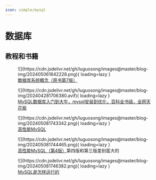 ```yaml
---
icon: simple/mysql
---
```


# 数据库

## 教程和书籍

<figure markdown="span">
  ![](https://cdn.jsdelivr.net/gh/luguosong/images@master/blog-img/202405061642228.png){ loading=lazy }
  <figcaption><a href="https://book.douban.com/subject/35501216/">数据库系统概念（原书第7版）</a></figcaption>
</figure>

<figure markdown="span">
  ![](https://cdn.jsdelivr.net/gh/luguosong/images@master/blog-img/202404281706380.avif){ loading=lazy }
  <figcaption><a href="https://www.bilibili.com/video/BV1iq4y1u7vj">MySQL数据库入门到大牛，mysql安装到优化，百科全书级，全网天花板</a></figcaption>
</figure>

<figure markdown="span">
  ![](https://cdn.jsdelivr.net/gh/luguosong/images@master/blog-img/202405081743342.png){ loading=lazy }
  <figcaption><a href="https://book.douban.com/subject/23008813/">高性能MySQL</a></figcaption>
</figure>

<figure markdown="span">
  ![](https://cdn.jsdelivr.net/gh/luguosong/images@master/blog-img/202405081744465.png){ loading=lazy }
  <figcaption><a href="https://book.douban.com/subject/36096578/">高性能MySQL（第4版）</a>第四版和第三版差别蛮大的</figcaption>
</figure>

<figure markdown="span">
  ![](https://cdn.jsdelivr.net/gh/luguosong/images@master/blog-img/202405081746382.png){ loading=lazy }
  <figcaption><a href="https://book.douban.com/subject/35231266/">MySQL是怎样运行的</a></figcaption>
</figure>
